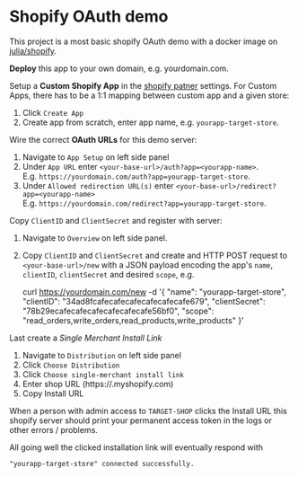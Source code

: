 # Shopify OAuth demo

This project is a most basic shopify OAuth demo with a docker image on
[julia/shopify](https://hub.docker.com/repository/docker/julia/shopify).

**Deploy** this app to your own domain, e.g. yourdomain.com. 

Setup a **Custom Shopify App**  in the [shopify patner](https://www.shopify.com/partners) settings.
For Custom Apps, there has to be a 1:1 mapping between custom app and a given store:

1. Click `Create App`
2. Create app from scratch, enter app name, e.g. `yourapp-target-store`.

Wire the correct **OAuth URLs** for this demo server:

1. Navigate to `App Setup` on left side panel
2. Under `App URL` enter `<your-base-url>/auth?app=<yourapp-name>`.  
   E.g. `https://yourdomain.com/auth?app=yourapp-target-store`.
3. Under `Allowed redirection URL(s)` enter `<your-base-url>/redirect?app=<yourapp-name>`  
   E.g. `https://yourdomain.com/redirect?app=yourapp-target-store`.


Copy `ClientID` and `ClientSecret` and register with server:

1. Navigate to `Overview` on left side panel.
2. Copy `ClientID` and `ClientSecret` and create and HTTP POST request to
 `<your-base-url>/new` with a JSON payload encoding the app's `name`, `clientID`, `clientSecret` and desired `scope`, e.g.


      curl https://yourdomain.com/new -d '{
          "name": "yourapp-target-store",
          "clientID": "34ad8fcafecafecafecafecafecafe679",
          "clientSecret": "78b29ecafecafecafecafecafecafe56bf0",
          "scope": "read_orders,write_orders,read_products,write_products"
      }'

Last create a *Single Merchant Install Link*

1. Navigate to `Distribution` on left side panel
2. Click `Choose Distribution`
3. Click `Choose single-merchant install link`
4. Enter shop URL (https://<TARGET-SHOP>.myshopify.com)
5. Copy Install URL

When a person with admin access to `TARGET-SHOP` clicks the Install URL
this shopify server should print your permanent access token in the
logs or other errors / problems.

All going well the clicked installation link will eventually respond with

	"yourapp-target-store" connected successfully.
